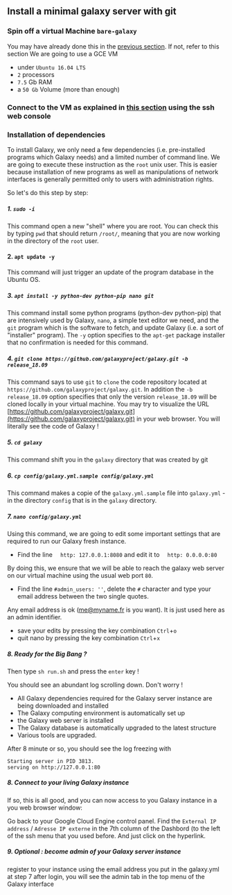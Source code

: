 ## Install a minimal galaxy server with git

### Spin off a virtual Machine `bare-galaxy`
You may have already done this in the [previous section](spin_off_VM.md). If not, refer to this section
We are going to use a GCE VM 
- under `Ubuntu 16.04 LTS`
- `2` processors
- `7.5` Gb RAM
- a `50 Gb` Volume (more than enough)

### Connect to the VM as explained in [this section](spin_off_VM.md) using the ssh web console

### Installation of dependencies

To install Galaxy, we only need a few dependencies (i.e. pre-installed programs which Galaxy needs) and a limited number of command line.
We are going to execute these instruction as the `root` unix user. This is easier because installation
of new programs as well as manipulations of network interfaces is generally permitted only
to users with administration rights.

So let's do this step by step:

##### 1. `sudo -i`

This command open a new "shell" where you are root. You can check this by typing `pwd` that
should return `/root/`, meaning that you are now working in the directory of the `root` user.

#### 2. `apt update -y`
This command will just trigger an update of the program database in the Ubuntu OS.

##### 3. `apt install -y python-dev python-pip nano git` 

This command install some python programs (python-dev python-pip) that are intensively used by Galaxy,
`nano`, a simple text editor we need, and the `git` program which is the software to fetch,
and update Galaxy (i.e. a sort of "installer" program). The `-y` option specifies to the `apt-get`
package installer that no confirmation is needed for this command.

##### 4. `git clone https://github.com/galaxyproject/galaxy.git -b release_18.09`

This command says to use `git` to `clone` the code repository located at `https://github.com/galaxyproject/galaxy.git`.
In addition the `-b release_18.09` option specifies that only the version `release_18.09` will be cloned locally in your virtual machine.
You may try to visualize the URL [https://github.com/galaxyproject/galaxy.git](https://github.com/galaxyproject/galaxy.git)
in your web browser. You will literally see the code of Galaxy !

##### 5. `cd galaxy`

This command shift you in the `galaxy` directory that was created by git

##### 6. `cp config/galaxy.yml.sample config/galaxy.yml`

This command makes a copie of the `galaxy.yml.sample` file into `galaxy.yml` - in the
directory `config` that is in the `galaxy` directory.

##### 7. `nano config/galaxy.yml`

Using this command, we are going to edit some important settings that are required to run our Galaxy fresh instance.

- Find the line `  http: 127.0.0.1:8080` and edit it to `  http: 0.0.0.0:80`

By doing this, we ensure that we will be able to reach the galaxy web server on our virtual machine using the usual web port `80`.

- Find the line `#admin_users: ''`, delete the `#` character and type your email address between the two single quotes.

Any email address is ok (me@myname.fr is you want). It is just used here as an admin identifier.

- save your edits by pressing the key combination `Ctrl`+`o`
- quit nano by pressing the key combination `Ctrl`+`x`

##### 8. Ready for the Big Bang ?

Then type `sh run.sh` and press the `enter` key !

You should see an abundant log scrolling down. Don't worry !
- All Galaxy dependencies required for the Galaxy server instance are being downloaded and installed
- The Galaxy computing environment is automatically set up
- the Galaxy web server is installed
- The Galaxy database is automatically upgraded to the latest structure
- Various tools are upgraded.

After 8 minute or so, you should see the log freezing with

```
Starting server in PID 3813.
serving on http://127.0.0.1:80
```
##### 8. Connect to your living Galaxy instance

If so, this is all good, and you can now access to you Galaxy instance in a you web browser window:

Go back to your Google Cloud Engine control panel. Find the `External IP address` / `Adresse IP externe`
in the 7th column of the Dashbord (to the left of the ssh menu that you used before. And just click on the hyperlink.

##### 9. Optional : become admin of your Galaxy server instance

register to your instance using the email address you put in the galaxy.yml at step 7
after login, you will see the admin tab in the top menu of the Galaxy interface








